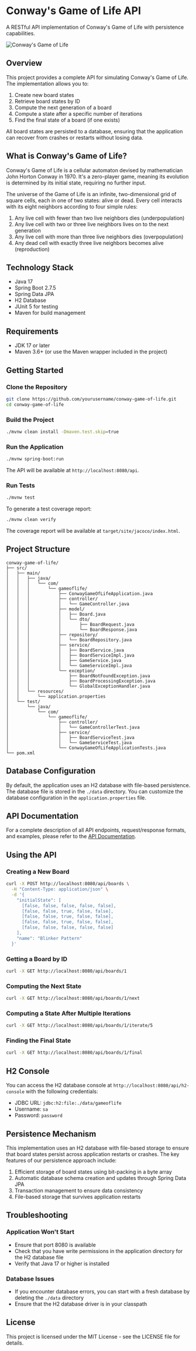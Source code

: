 # Conway's Game of Life API

A RESTful API implementation of Conway's Game of Life with persistence capabilities.

![Conway's Game of Life](https://upload.wikimedia.org/wikipedia/commons/e/e5/Gospers_glider_gun.gif)

## Overview

This project provides a complete API for simulating Conway's Game of Life. The implementation allows you to:

1. Create new board states
2. Retrieve board states by ID
3. Compute the next generation of a board
4. Compute a state after a specific number of iterations
5. Find the final state of a board (if one exists)

All board states are persisted to a database, ensuring that the application can recover from crashes or restarts without losing data.

## What is Conway's Game of Life?

Conway's Game of Life is a cellular automaton devised by mathematician John Horton Conway in 1970. It's a zero-player game, meaning its evolution is determined by its initial state, requiring no further input.

The universe of the Game of Life is an infinite, two-dimensional grid of square cells, each in one of two states: alive or dead. Every cell interacts with its eight neighbors according to four simple rules:

1. Any live cell with fewer than two live neighbors dies (underpopulation)
2. Any live cell with two or three live neighbors lives on to the next generation
3. Any live cell with more than three live neighbors dies (overpopulation)
4. Any dead cell with exactly three live neighbors becomes alive (reproduction)

## Technology Stack

- Java 17
- Spring Boot 2.7.5
- Spring Data JPA
- H2 Database
- JUnit 5 for testing
- Maven for build management

## Requirements

- JDK 17 or later
- Maven 3.6+ (or use the Maven wrapper included in the project)

## Getting Started

### Clone the Repository

```bash
git clone https://github.com/yourusername/conway-game-of-life.git
cd conway-game-of-life
```

### Build the Project

```bash
./mvnw clean install -Dmaven.test.skip=true
```

### Run the Application

```bash
./mvnw spring-boot:run
```

The API will be available at `http://localhost:8080/api`.

### Run Tests

```bash
./mvnw test
```

To generate a test coverage report:

```bash
./mvnw clean verify
```

The coverage report will be available at `target/site/jacoco/index.html`.

## Project Structure

```
conway-game-of-life/
├── src/
│   ├── main/
│   │   ├── java/
│   │   │   └── com/
│   │   │       └── gameoflife/
│   │   │           ├── ConwayGameOfLifeApplication.java
│   │   │           ├── controller/
│   │   │           │   └── GameController.java
│   │   │           ├── model/
│   │   │           │   ├── Board.java
│   │   │           │   └── dto/
│   │   │           │       ├── BoardRequest.java
│   │   │           │       └── BoardResponse.java
│   │   │           ├── repository/
│   │   │           │   └── BoardRepository.java
│   │   │           ├── service/
│   │   │           │   ├── BoardService.java
│   │   │           │   ├── BoardServiceImpl.java
│   │   │           │   ├── GameService.java
│   │   │           │   └── GameServiceImpl.java
│   │   │           └── exception/
│   │   │               ├── BoardNotFoundException.java
│   │   │               ├── BoardProcessingException.java
│   │   │               └── GlobalExceptionHandler.java
│   │   └── resources/
│   │       └── application.properties
│   └── test/
│       └── java/
│           └── com/
│               └── gameoflife/
│                   ├── controller/
│                   │   └── GameControllerTest.java
│                   ├── service/
│                   │   ├── BoardServiceTest.java
│                   │   └── GameServiceTest.java
│                   └── ConwayGameOfLifeApplicationTests.java
└── pom.xml
```

## Database Configuration

By default, the application uses an H2 database with file-based persistence. The database file is stored in the `./data` directory. You can customize the database configuration in the `application.properties` file.

## API Documentation

For a complete description of all API endpoints, request/response formats, and examples, please refer to the [API Documentation](API_DOCUMENTATION.md).

## Using the API

### Creating a New Board

```bash
curl -X POST http://localhost:8080/api/boards \
  -H "Content-Type: application/json" \
  -d '{
    "initialState": [
      [false, false, false, false, false],
      [false, false, true, false, false],
      [false, false, true, false, false],
      [false, false, true, false, false],
      [false, false, false, false, false]
    ],
    "name": "Blinker Pattern"
  }'
```

### Getting a Board by ID

```bash
curl -X GET http://localhost:8080/api/boards/1
```

### Computing the Next State

```bash
curl -X GET http://localhost:8080/api/boards/1/next
```

### Computing a State After Multiple Iterations

```bash
curl -X GET http://localhost:8080/api/boards/1/iterate/5
```

### Finding the Final State

```bash
curl -X GET http://localhost:8080/api/boards/1/final
```

## H2 Console

You can access the H2 database console at `http://localhost:8080/api/h2-console` with the following credentials:

- JDBC URL: `jdbc:h2:file:./data/gameoflife`
- Username: `sa`
- Password: `password`

## Persistence Mechanism

This implementation uses an H2 database with file-based storage to ensure that board states persist across application restarts or crashes. The key features of our persistence approach include:

1. Efficient storage of board states using bit-packing in a byte array
2. Automatic database schema creation and updates through Spring Data JPA
3. Transaction management to ensure data consistency
4. File-based storage that survives application restarts

## Troubleshooting

### Application Won't Start

- Ensure that port 8080 is available
- Check that you have write permissions in the application directory for the H2 database file
- Verify that Java 17 or higher is installed

### Database Issues

- If you encounter database errors, you can start with a fresh database by deleting the `./data` directory
- Ensure that the H2 database driver is in your classpath

## License

This project is licensed under the MIT License - see the LICENSE file for details.
